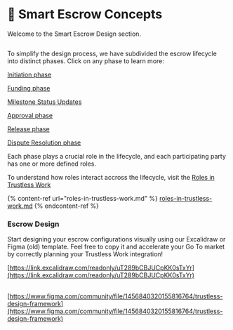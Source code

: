 # 🥸 Smart Escrow Concepts

Welcome to the Smart Escrow Design section.&#x20;

<figure><img src="../.gitbook/assets/image (21).png" alt=""><figcaption></figcaption></figure>



To simplify the design process, we have subdivided the escrow lifecycle into distinct phases. Click on any phase to learn more:

[Initiation phase](escrow-lifecycle/initiation-phase.md)

[Funding phase](escrow-lifecycle/funding-phase.md)

[Milestone Status Updates](escrow-lifecycle/milestone-status-update.md)

[Approval phase](escrow-lifecycle/approval-phase.md)

[Release phase](escrow-lifecycle/release-phase.md)

[Dispute Resolution phase](escrow-lifecycle/dispute-resolution.md)

Each phase plays a crucial role in the lifecycle, and each participating party has one or more defined roles.

To understand how roles interact accross the lifecycle, visit the [Roles in Trustless Work](roles-in-trustless-work.md)

{% content-ref url="roles-in-trustless-work.md" %}
[roles-in-trustless-work.md](roles-in-trustless-work.md)
{% endcontent-ref %}

### Escrow Design

Start designing your escrow configurations visually using our Excalidraw or Figma (old)  template. Feel free to copy it and accelerate your Go To market by correctly planning your Trustless Work integration!

[https://link.excalidraw.com/readonly/uT289bCBJUCpKK0sTxYr](https://link.excalidraw.com/readonly/uT289bCBJUCpKK0sTxYr)

&#x20;\
[https://www.figma.com/community/file/1456840320155816764/trustless-design-framework](https://www.figma.com/community/file/1456840320155816764/trustless-design-framework)
